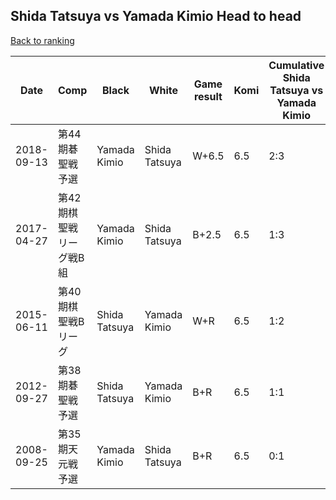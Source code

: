 ## Shida Tatsuya vs Yamada Kimio Head to head

[Back to ranking](../../index.md)




| **Date** | **Comp** | **Black** | **White** | **Game result** | **Komi** | **Cumulative Shida Tatsuya vs Yamada Kimio** | **Shida Tatsuya streak** | **Yamada Kimio streak** | 
| --- | --- | --- | --- | --- | --- | --- | --- | --- |
| 2018-09-13 | 第44期碁聖戦予選 | Yamada Kimio | Shida Tatsuya | W+6.5 | 6.5 | 2:3 | 1 | 0 | 
| 2017-04-27 | 第42期棋聖戦リーグ戦B組 | Yamada Kimio | Shida Tatsuya | B+2.5 | 6.5 | 1:3 | 0 | 2 | 
| 2015-06-11 | 第40期棋聖戦Bリーグ | Shida Tatsuya | Yamada Kimio | W+R | 6.5 | 1:2 | 0 | 1 | 
| 2012-09-27 | 第38期碁聖戦予選 | Shida Tatsuya | Yamada Kimio | B+R | 6.5 | 1:1 | 1 | 0 | 
| 2008-09-25 | 第35期天元戦予選 | Yamada Kimio | Shida Tatsuya | B+R | 6.5 | 0:1 | 0 | 1 |




